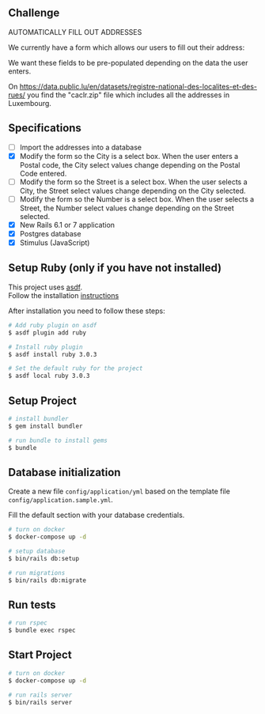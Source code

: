 ## Challenge

AUTOMATICALLY FILL OUT ADDRESSES

We currently have a form which allows our users to fill out their address:

We want these fields to be pre-populated depending on the data the user enters.

On https://data.public.lu/en/datasets/registre-national-des-localites-et-des-rues/ you find the "caclr.zip" file which includes all the addresses in Luxembourg.

## Specifications

- [ ] Import the addresses into a database
- [x] Modify the form so the City is a select box. When the user enters a Postal code, the City select values change depending on the Postal Code entered.
- [ ] Modify the form so the Street is a select box. When the user selects a City, the Street select values change depending on the City selected.
- [ ] Modify the form so the Number is a select box. When the user selects a Street, the Number select values change depending on the Street selected.
- [x] New Rails 6.1 or 7 application
- [x] Postgres database
- [x] Stimulus (JavaScript)

## Setup Ruby (only if you have not installed)

This project uses [asdf](https://asdf-vm.com/#/). \
Follow the installation [instructions](https://asdf-vm.com/#/core-manage-asdf?id=asdf)

After installation you need to follow these steps:

```bash
# Add ruby plugin on asdf
$ asdf plugin add ruby

# Install ruby plugin
$ asdf install ruby 3.0.3

# Set the default ruby for the project
$ asdf local ruby 3.0.3
```

## Setup Project

```bash
# install bundler
$ gem install bundler

# run bundle to install gems
$ bundle
```

## Database initialization

Create a new file `config/application/yml` based on the template file `config/application.sample.yml`.

Fill the default section with your database credentials.


```bash
# turn on docker
$ docker-compose up -d

# setup database
$ bin/rails db:setup

# run migrations
$ bin/rails db:migrate
```

## Run tests
```bash
# run rspec
$ bundle exec rspec
```

## Start Project
```bash
# turn on docker
$ docker-compose up -d

# run rails server
$ bin/rails server
```
